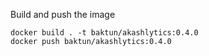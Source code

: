 Build and push the image

```
docker build . -t baktun/akashlytics:0.4.0
docker push baktun/akashlytics:0.4.0
```
